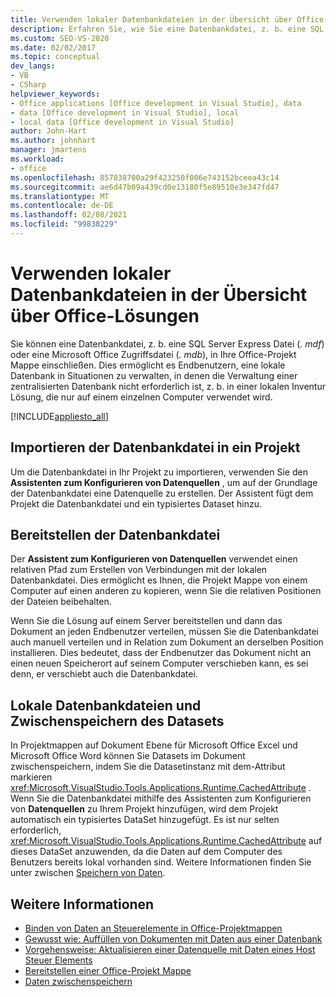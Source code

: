 ```yaml
---
title: Verwenden lokaler Datenbankdateien in der Übersicht über Office-Lösungen
description: Erfahren Sie, wie Sie eine Datenbankdatei, z. b. eine SQL Server Express Datei (. mdf) oder eine Microsoft Office Zugriffsdatei (. mdb), in Ihre Office-Projekt Mappe einschließen können.
ms.custom: SEO-VS-2020
ms.date: 02/02/2017
ms.topic: conceptual
dev_langs:
- VB
- CSharp
helpviewer_keywords:
- Office applications [Office development in Visual Studio], data
- data [Office development in Visual Studio], local
- local data [Office development in Visual Studio]
author: John-Hart
ms.author: johnhart
manager: jmartens
ms.workload:
- office
ms.openlocfilehash: 857038700a29f423250f006e743152bceea43c14
ms.sourcegitcommit: ae6d47b09a439cd0e13180f5e89510e3e347fd47
ms.translationtype: MT
ms.contentlocale: de-DE
ms.lasthandoff: 02/08/2021
ms.locfileid: "99838229"
---
```

# <a name="use-local-database-files-in-office-solutions-overview"></a>Verwenden lokaler Datenbankdateien in der Übersicht über Office-Lösungen
  Sie können eine Datenbankdatei, z. b. eine SQL Server Express Datei (*. mdf*) oder eine Microsoft Office Zugriffsdatei (*. mdb*), in Ihre Office-Projekt Mappe einschließen. Dies ermöglicht es Endbenutzern, eine lokale Datenbank in Situationen zu verwalten, in denen die Verwaltung einer zentralisierten Datenbank nicht erforderlich ist, z. b. in einer lokalen Inventur Lösung, die nur auf einem einzelnen Computer verwendet wird.

 [!INCLUDE[appliesto_all](../vsto/includes/appliesto-all-md.md)]

## <a name="import-the-database-file-into-a-project"></a>Importieren der Datenbankdatei in ein Projekt
 Um die Datenbankdatei in Ihr Projekt zu importieren, verwenden Sie den **Assistenten zum Konfigurieren von Datenquellen** , um auf der Grundlage der Datenbankdatei eine Datenquelle zu erstellen. Der Assistent fügt dem Projekt die Datenbankdatei und ein typisiertes Dataset hinzu.

## <a name="deploy-the-database-file"></a>Bereitstellen der Datenbankdatei
 Der **Assistent zum Konfigurieren von Datenquellen** verwendet einen relativen Pfad zum Erstellen von Verbindungen mit der lokalen Datenbankdatei. Dies ermöglicht es Ihnen, die Projekt Mappe von einem Computer auf einen anderen zu kopieren, wenn Sie die relativen Positionen der Dateien beibehalten.

 Wenn Sie die Lösung auf einem Server bereitstellen und dann das Dokument an jeden Endbenutzer verteilen, müssen Sie die Datenbankdatei auch manuell verteilen und in Relation zum Dokument an derselben Position installieren. Dies bedeutet, dass der Endbenutzer das Dokument nicht an einen neuen Speicherort auf seinem Computer verschieben kann, es sei denn, er verschiebt auch die Datenbankdatei.

## <a name="local-database-files-and-caching-the-dataset"></a>Lokale Datenbankdateien und Zwischenspeichern des Datasets
 In Projektmappen auf Dokument Ebene für Microsoft Office Excel und Microsoft Office Word können Sie Datasets im Dokument zwischenspeichern, indem Sie die Datasetinstanz mit dem-Attribut markieren <xref:Microsoft.VisualStudio.Tools.Applications.Runtime.CachedAttribute> . Wenn Sie die Datenbankdatei mithilfe des Assistenten zum Konfigurieren von **Datenquellen** zu Ihrem Projekt hinzufügen, wird dem Projekt automatisch ein typisiertes DataSet hinzugefügt. Es ist nur selten erforderlich, <xref:Microsoft.VisualStudio.Tools.Applications.Runtime.CachedAttribute> auf dieses DataSet anzuwenden, da die Daten auf dem Computer des Benutzers bereits lokal vorhanden sind. Weitere Informationen finden Sie unter zwischen [Speichern von Daten](../vsto/caching-data.md).

## <a name="see-also"></a>Weitere Informationen
- [Binden von Daten an Steuerelemente in Office-Projektmappen](../vsto/binding-data-to-controls-in-office-solutions.md)
- [Gewusst wie: Auffüllen von Dokumenten mit Daten aus einer Datenbank](../vsto/how-to-populate-documents-with-data-from-a-database.md)
- [Vorgehensweise: Aktualisieren einer Datenquelle mit Daten eines Host Steuer Elements](../vsto/how-to-update-a-data-source-with-data-from-a-host-control.md)
- [Bereitstellen einer Office-Projekt Mappe](../vsto/deploying-an-office-solution.md)
- [Daten zwischenspeichern](../vsto/caching-data.md)
